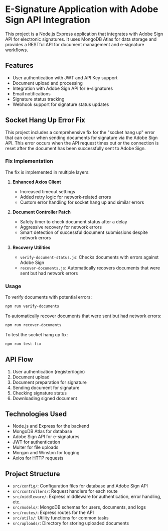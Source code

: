 # E-Signature Application with Adobe Sign API Integration

This project is a Node.js Express application that integrates with Adobe Sign API for electronic signatures. It uses MongoDB Atlas for data storage and provides a RESTful API for document management and e-signature workflows.

## Features

- User authentication with JWT and API Key support
- Document upload and processing
- Integration with Adobe Sign API for e-signatures
- Email notifications
- Signature status tracking
- Webhook support for signature status updates

## Socket Hang Up Error Fix

This project includes a comprehensive fix for the "socket hang up" error that can occur when sending documents for signature via the Adobe Sign API. This error occurs when the API request times out or the connection is reset after the document has been successfully sent to Adobe Sign.

### Fix Implementation

The fix is implemented in multiple layers:

1. **Enhanced Axios Client**
   - Increased timeout settings
   - Added retry logic for network-related errors
   - Custom error handling for socket hang up and similar errors

2. **Document Controller Patch**
   - Safety timer to check document status after a delay
   - Aggressive recovery for network errors
   - Smart detection of successful document submissions despite network errors

3. **Recovery Utilities**
   - `verify-document-status.js`: Checks documents with errors against Adobe Sign
   - `recover-documents.js`: Automatically recovers documents that were sent but had network errors

### Usage

To verify documents with potential errors:

```bash
npm run verify-documents
```

To automatically recover documents that were sent but had network errors:

```bash
npm run recover-documents
```

To test the socket hang up fix:

```bash
npm run test-fix
```

## API Flow

1. User authentication (register/login)
2. Document upload
3. Document preparation for signature
4. Sending document for signature
5. Checking signature status
6. Downloading signed document

## Technologies Used

- Node.js and Express for the backend
- MongoDB Atlas for database
- Adobe Sign API for e-signatures
- JWT for authentication
- Multer for file uploads
- Morgan and Winston for logging
- Axios for HTTP requests

## Project Structure

- `src/config/`: Configuration files for database and Adobe Sign API
- `src/controllers/`: Request handlers for each route
- `src/middleware/`: Express middleware for authentication, error handling, etc.
- `src/models/`: MongoDB schemas for users, documents, and logs
- `src/routes/`: Express routes for the API
- `src/utils/`: Utility functions for common tasks
- `src/uploads/`: Directory for storing uploaded documents